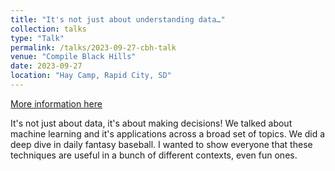```yaml
---
title: "It's not just about understanding data…"
collection: talks
type: "Talk"
permalink: /talks/2023-09-27-cbh-talk
venue: "Compile Black Hills"
date: 2023-09-27
location: "Hay Camp, Rapid City, SD"
---
```


[More information here](https://compileblackhills.org/posts/event_2023_09_27)

It&apos;s not just about data, it&apos;s about making decisions! We talked about machine learning and it&apos;s applications across a broad set of topics. We did a deep dive in daily fantasy baseball. I wanted to show everyone that these techniques are useful in a bunch of different contexts, even fun ones.
